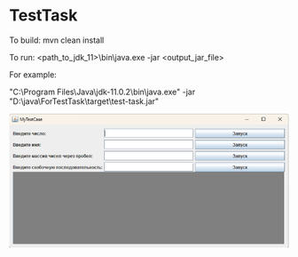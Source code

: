 # TestTask

To build:
mvn clean install

To run:
<path_to_jdk_11>\bin\java.exe -jar <output_jar_file>

For example:

"C:\Program Files\Java\jdk-11.0.2\bin\java.exe" -jar "D:\java\ForTestTask\target\test-task.jar"

![Running application](./testtask.png)

